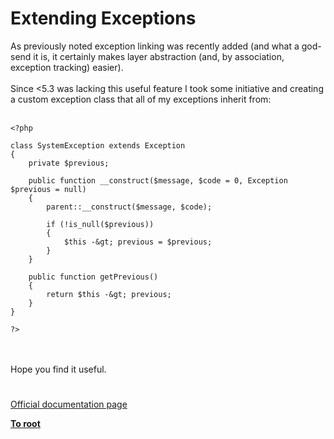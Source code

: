 # Extending Exceptions



As previously noted exception linking was recently added (and what a god-send it is, it certainly makes layer abstraction (and, by association, exception tracking) easier).<br><br>Since &lt;5.3 was lacking this useful feature I took some initiative and creating a custom exception class that all of my exceptions inherit from:<br><br>

```
<?php

class SystemException extends Exception
{
    private $previous;
    
    public function __construct($message, $code = 0, Exception $previous = null)
    {
        parent::__construct($message, $code);
        
        if (!is_null($previous))
        {
            $this -&gt; previous = $previous;
        }
    }
    
    public function getPrevious()
    {
        return $this -&gt; previous;
    }
}

?>
```
<br><br>Hope you find it useful.  

#

[Official documentation page](https://www.php.net/manual/en/language.exceptions.extending.php)

**[To root](/README.md)**
